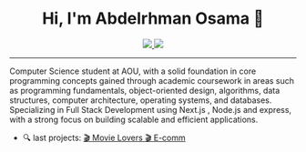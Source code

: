 <h1 align="center">Hi, I'm Abdelrhman Osama 👋</h1>

<p align="center">
  <a href="https://www.linkedin.com/in/abdelrhman-osama-mostafa-shawky-15417a344/">
    <img src="https://img.shields.io/badge/linkedin-0077B5?style=for-the-badge&logo=linkedin&logoColor=white" />
  </a>
  <a href="[https://instagram.com/[اسم_مستخدمك]](https://www.instagram.com/abdo_osama226/)">
    <img src="https://img.shields.io/badge/instagram-E4405F?style=for-the-badge&logo=instagram&logoColor=white" />
  </a>
</p>

---

Computer Science student at AOU, with a solid foundation in core programming concepts gained through academic coursework in areas such as programming fundamentals, object-oriented design, algorithms, data structures, computer architecture, operating systems, and databases. 
Specializing in Full Stack Development using Next.js , Node.js and express, with a strong focus on building scalable and efficient applications.

- 🔍 last projects:
   <a href="https://movie-lovers-site-cvmd.vercel.app/">
   🎬 Movie Lovers
  </a>
     <a href="https://calm-imagination-production.up.railway.app/">
   🎬 E-comm
  </a>


